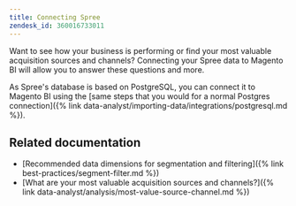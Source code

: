 ```yaml
---
title: Connecting Spree
zendesk_id: 360016733011
---
```


Want to see how your business is performing or find your most valuable acquisition sources and channels? Connecting your Spree data to Magento BI will allow you to answer these questions and more.

As Spree\'s database is based on PostgreSQL, you can connect it to Magento BI using the [same steps that you would for a normal Postgres connection]({% link data-analyst/importing-data/integrations/postgresql.md %}).

## Related documentation

* [Recommended data dimensions for segmentation and filtering]({% link best-practices/segment-filter.md %})
* [What are your most valuable acquisition sources and channels?]({% link data-analyst/analysis/most-value-source-channel.md %})

